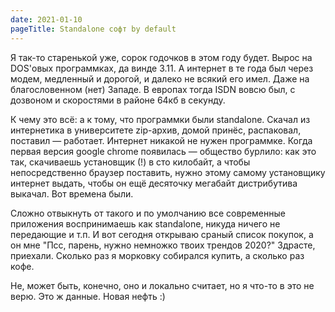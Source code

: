 ```yaml
---
date: 2021-01-10
pageTitle: Standalone софт by default
---
```


Я так-то старенькой уже, сорок годочков в этом году будет. Вырос на DOS'овых программках, да винде 3.11. А интернет в те 
года был через модем, медленный и дорогой, и далеко не всякий его имел. Даже на благословенном (нет) Западе. В европах 
тогда ISDN вовсю был, с дозвоном и скоростями в районе 64кб в секунду.

К чему это всё: а к тому, что программки были standalone. Скачал из интернетика в университете zip-архив, домой принёс, 
распаковал, поставил — работает. Интернет никакой не нужен программке. Когда первая версия google chrome появилась — 
общество бурлило: как это так, скачиваешь установщик (!) в сто килобайт, а чтобы непосредственно браузер поставить, 
нужно этому самому установщику интернет выдать, чтобы он ещё десяточку мегабайт дистрибутива выкачал. Вот времена были.

Сложно отвыкнуть от такого и по умолчанию все современные приложения воспринимаешь как standalone, никуда ничего не 
передающие и т.п. И вот сегодня открываю сраный список покупок, а он мне "Псс, парень, нужно немножко твоих трендов 
2020?" Здрасте, приехали. Сколько раз я морковку собирался купить, а сколько раз кофе.

Не, может быть, конечно, оно и локально считает, но я что-то в это не верю. Это ж данные. Новая нефть :)
